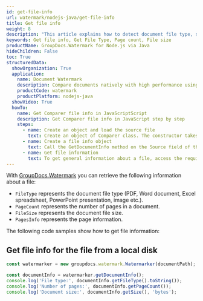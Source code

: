 ```yaml
---
id: get-file-info
url: watermark/nodejs-java/get-file-info
title: Get file info
weight: 8
description: "This article explains how to detect document file type, size and calculate pages count with GroupDocs.Watermark."
keywords: Get file info, Get File Type, Page count, File size
productName: GroupDocs.Watermark for Node.js via Java
hideChildren: False
toc: True
structuredData:
  showOrganization: True
  application:
    name: Document Watermark
    description: Compare documents natively with high performance using JavaScript language and GroupDocs.Watermark for Node.js via Java
    productCode: watermark
    productPlatform: nodejs-java
  showVideo: True
  howTo:
    name: Get Comparer file info in JavaScriptScript
    description: Get Comparer file info in JavaScript step by step
    steps:
      - name: Create an object and load the source file
        text: Create an object of Comparer class. The constructor takes the source file path parameter. You may specify absolute or relative file paths as per your requirements.
      - name: Create a file info object
        text: Call the GetDocumentInfo method on the Source field of the comparer object and assign the result to a file info object of the IDocumentInfo class.
      - name: Get file information
        text: To get general information about a file, access the required field using the file info object. To get information about a particular page, use the PagesInfo field with the required page index and access the required field after that.
---
```


With [GroupDocs.Watermark](https://products.groupdocs.com/watermark/nodejs-java) you can retrieve the following information about a file:

*   `FileType`<!--](https://reference.groupdocs.com/watermark/net/groupdocs.watermark.interfaces/idocumentinfo/filetype/)--> represents the document file type (PDF, Word document, Excel spreadsheet, PowerPoint presentation, image etc.).
*   `PageCount`<!--](https://reference.groupdocs.com/watermark/net/groupdocs.watermark.interfaces/idocumentinfo/pagecount/)--> represents the number of pages in a document.
*   `FileSize`<!--](https://reference.groupdocs.com/watermark/net/groupdocs.watermark.interfaces/idocumentinfo/size/)--> represents the document file size.
*   `PagesInfo`<!--](https://reference.groupdocs.com/watermark/net/groupdocs.watermark.interfaces/idocumentinfo/pagesinfo/)--> represents the page information.

The following code samples show how to get file information:

## Get file info for the file from a local disk

```javascript
const watermarker = new groupdocs.watermark.Watermarker(documentPath);

const documentInfo = watermarker.getDocumentInfo();
console.log('File type:', documentInfo.getFileType().toString());
console.log('Number of pages:', documentInfo.getPageCount());
console.log('Document size:', documentInfo.getSize(), 'bytes');
```


